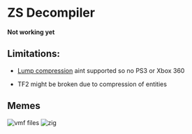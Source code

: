 # ZS Decompiler

**Not working yet**

## Limitations:

* [Lump compression](https://developer.valvesoftware.com/wiki/BSP_(Source)#Lump_compression) aint supported so no PS3 or Xbox 360

* TF2 might be broken due to compression of entities

## Memes

![vmf files](https://github.com/user-attachments/assets/e499d8e2-1100-42d6-b7c9-88a47da72816)
![zig](https://github.com/user-attachments/assets/9cd3a489-d25e-40e8-b01a-bfa9275201dc)
